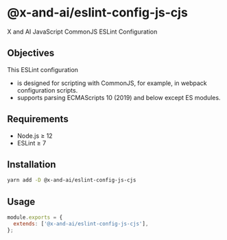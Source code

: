 # @x-and-ai/eslint-config-js-cjs

X and AI JavaScript CommonJS ESLint Configuration

## Objectives

This ESLint configuration

- is designed for scripting with CommonJS, for example, in webpack configuration scripts.
- supports parsing ECMAScripts 10 (2019) and below except ES modules.

## Requirements

- Node.js ≥ 12
- ESLint ≥ 7

## Installation

```sh
yarn add -D @x-and-ai/eslint-config-js-cjs
```

## Usage

```js
module.exports = {
  extends: ['@x-and-ai/eslint-config-js-cjs'],
};
```
